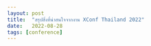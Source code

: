 ```yaml
---
layout: post
title:  "สรุปสิ่งที่น่าสนใจจากงาน XConf Thailand 2022"
date:   2022-08-28
tags: [conference]
---
```


